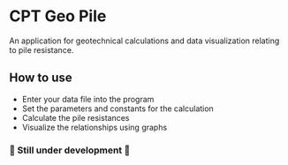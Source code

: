 # CPT Geo Pile

An application for geotechnical calculations and data visualization relating to pile resistance.

## How to use
- Enter your data file into the program
- Set the parameters and constants for the calculation
- Calculate the pile resistances
- Visualize the relationships using graphs

### 🚧 Still under development 🚧
